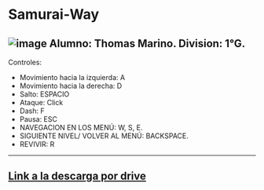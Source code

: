 # Samurai-Way
![image](https://github.com/Thomas-Marino/Samurai-Way/assets/123998550/40478bb3-395f-4368-805e-387a4e53c7de)
Alumno: Thomas Marino. 
Division: 1°G.
---
Controles:  
- Movimiento hacia la izquierda: A
- Movimiento hacia la derecha: D
- Salto: ESPACIO
- Ataque: Click
- Dash: F
- Pausa: ESC
- NAVEGACION EN LOS MENÚ: W, S, E.
- SIGUIENTE NIVEL/ VOLVER AL MENÚ: BACKSPACE.
- REVIVIR: R
---
[Link a la descarga por drive](https://drive.google.com/drive/folders/1156q6onDYHxOzxmPA9DGfcRVe3gjpVMW?usp=sharing)
---
